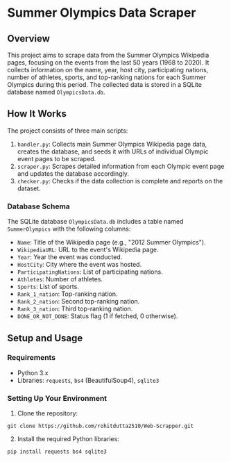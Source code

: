 # Summer Olympics Data Scraper

## Overview
This project aims to scrape data from the Summer Olympics Wikipedia pages, focusing on the events from the last 50 years (1968 to 2020). It collects information on the name, year, host city, participating nations, number of athletes, sports, and top-ranking nations for each Summer Olympics during this period. The collected data is stored in a SQLite database named `OlympicsData.db`.

## How It Works
The project consists of three main scripts:
1. `handler.py`: Collects main Summer Olympics Wikipedia page data, creates the database, and seeds it with URLs of individual Olympic event pages to be scraped.
2. `scraper.py`: Scrapes detailed information from each Olympic event page and updates the database accordingly.
3. `checker.py`: Checks if the data collection is complete and reports on the dataset.

### Database Schema
The SQLite database `OlympicsData.db` includes a table named `SummerOlympics` with the following columns:
- `Name`: Title of the Wikipedia page (e.g., "2012 Summer Olympics").
- `WikipediaURL`: URL to the event's Wikipedia page.
- `Year`: Year the event was conducted.
- `HostCity`: City where the event was hosted.
- `ParticipatingNations`: List of participating nations.
- `Athletes`: Number of athletes.
- `Sports`: List of sports.
- `Rank_1_nation`: Top-ranking nation.
- `Rank_2_nation`: Second top-ranking nation.
- `Rank_3_nation`: Third top-ranking nation.
- `DONE_OR_NOT_DONE`: Status flag (1 if fetched, 0 otherwise).

## Setup and Usage
### Requirements
- Python 3.x
- Libraries: `requests`, `bs4` (BeautifulSoup4), `sqlite3`

### Setting Up Your Environment
1. Clone the repository:
```
git clone https://github.com/rohitdutta2510/Web-Scrapper.git
```
2. Install the required Python libraries:
```
pip install requests bs4 sqlite3
```

